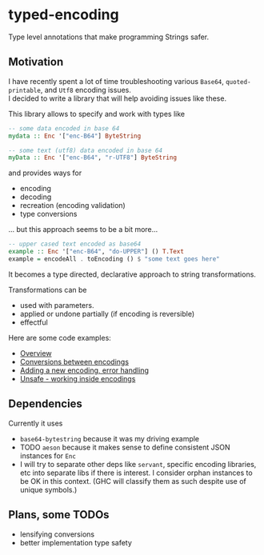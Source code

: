 # typed-encoding
Type level annotations that make programming Strings safer.

## Motivation
I have recently spent a lot of time troubleshooting various `Base64`, `quoted-printable`, and `Utf8` encoding issues.  
I decided to write a library that will help avoiding issues like these.

This library allows to specify and work with types like

```Haskell
-- some data encoded in base 64
mydata :: Enc '["enc-B64"] ByteString

-- some text (utf8) data encoded in base 64 
myData :: Enc '["enc-B64", "r-UTF8"] ByteString
```

and provides ways for 
   - encoding
   - decoding
   - recreation (encoding validation)
   - type conversions

... but this approach seems to be a bit more...

```Haskell
-- upper cased text encoded as base64
example :: Enc '["enc-B64", "do-UPPER"] () T.Text
example = encodeAll . toEncoding () $ "some text goes here"
```

It becomes a type directed, declarative approach to string transformations.

Transformations can be
   - used with parameters.
   - applied or undone partially (if encoding is reversible)
   - effectful


Here are some code examples:
   - [Overview](src/Examples/TypedEncoding/Overview.hs)
   - [Conversions between encodings](src/Examples/TypedEncoding/Conversions.hs)
   - [Adding a new encoding, error handling](src/Examples/TypedEncoding/DiySignEncoding.hs)
   - [Unsafe - working inside encodings](src/Examples/TypedEncoding/Unsafe.hs)

## Dependencies

Currently it uses
   - `base64-bytestring` because it was my driving example
   - TODO `aeson` because it makes sense to define consistent JSON instances for `Enc`
   - I will try to separate other deps like `servant`, specific encoding libraries, etc into separate libs if there is interest. I consider orphan instances to be OK in this context. (GHC will classify them as such despite use of unique symbols.)

## Plans, some TODOs
   - lensifying conversions 
   - better implementation type safety
